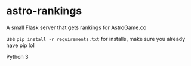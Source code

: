 # astro-rankings
A small Flask server that gets rankings for AstroGame.co

use `pip install -r requirements.txt` for installs, make sure you already have pip lol

Python 3
